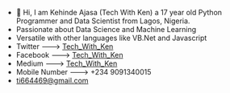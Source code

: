 - 👋 Hi, I am Kehinde Ajasa (Tech With Ken) a 17 year old Python Programmer and Data Scientist from Lagos, Nigeria.
- Passionate about Data Science and Machine Learning
- Versatile with other languages like VB.Net and Javascript
- Twitter ---> [Tech_With_Ken](https://t.co/AVhTcllalD)
- Facebook ---> [Tech_With_Ken](https://web.facebook.com/profile.php?id=100064850177237)
- Medium ---> [Tech_With_Ken](https://medium.com/@ti664469)
- Mobile Number ---> +234 9091340015
- ti664469@gmail.com

